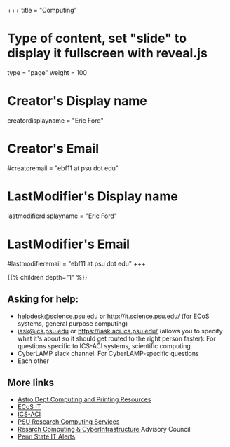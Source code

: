 +++
title = "Computing"
# Type of content, set "slide" to display it fullscreen with reveal.js
type = "page"
weight = 100

# Creator's Display name
creatordisplayname = "Eric Ford"
# Creator's Email
#creatoremail = "ebf11 at psu dot edu"
# LastModifier's Display name
lastmodifierdisplayname = "Eric Ford"
# LastModifier's Email
#lastmodifieremail = "ebf11 at psu dot edu"
+++

{{% children depth="1" %}}

## Asking for help:
- helpdesk@science.psu.edu or http://it.science.psu.edu/ (for ECoS systems, general purpose computing)
- iask@ics.psu.edu or https://iask.aci.ics.psu.edu/ (allows you to specify what it's about so it should get routed to the right person faster): For questions specific to ICS-ACI systems, scientific computing
- CyberLAMP slack channel:  For CyberLAMP-specific questions
- Each other

## More links
- [Astro Dept Computing and Printing Resources](https://astro.psu.edu/local-resources/computing)
- [ECoS IT](http://it.science.psu.edu/)
- [ICS-ACI](https://ics.psu.edu/computing-services/)
- [PSU Research Computing Services](http://researchcomputing.psu.edu/)
- [Resarch Computing & CyberInfrastructure](http://rcci.psu.edu/) Advisory Council
- [Penn State IT Alerts](https://alerts.it.psu.edu/)
